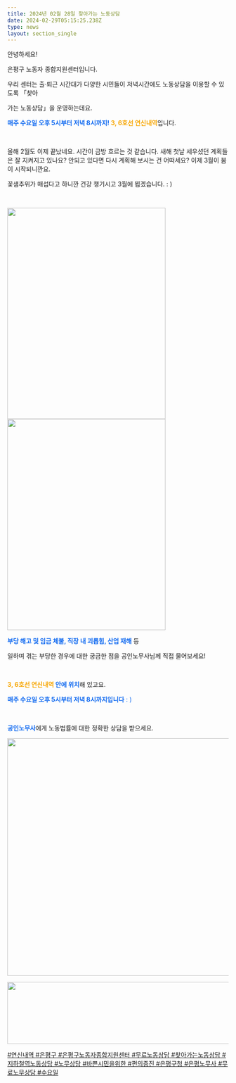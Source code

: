 ```yaml
---
title: 2024년 02월 28일 찾아가는 노동상담
date: 2024-02-29T05:15:25.238Z
type: news
layout: section_single
---
```

<p id="SE-38feb3e9-e0ee-43e9-b304-33bd22964a26" class="se-text-paragraph se-text-paragraph-align-left "><span id="SE-dcd25977-553d-4711-be0f-6cd38a10c534" class="se-fs-fs16 se-ff-system  se-style-unset ">안녕하세요! </span></p>
<p id="SE-ba75ef49-cab0-4d22-a66c-abff01094ae2" class="se-text-paragraph se-text-paragraph-align-left "><span id="SE-585809a3-70c9-4385-9a84-d078538d989e" class="se-fs-fs16 se-ff-system  se-style-unset ">은평구 노동자 종합지원센터입니다.</span></p>
<p id="SE-3b5c8ca5-e227-4fc1-89b2-70f107afb33b" class="se-text-paragraph se-text-paragraph-align-left "><span id="SE-62c7392b-083f-43de-92a9-2adf2aba272b" class="se-fs-fs16 se-ff-system  se-style-unset ">우리 센터는 </span><span id="SE-9c4d3012-edb4-44ca-ab81-98ad7f839c0f" class="se-fs-fs16 se-ff-system  se-style-unset ">출&middot;퇴근 시간대가 다양한</span> <span id="SE-e896a34b-552f-43f4-bf66-d70404d857f3" class="se-fs-fs16 se-ff-system  se-style-unset ">시민들이 저녁시간에도 노동상담</span><span id="SE-ebacc8e7-cc68-4a64-889c-c8710baba31f" class="se-fs-fs16 se-ff-system  se-style-unset ">을 이용할 수 있도록 「</span><span id="SE-34e07afc-ac9d-4d69-ad22-b630c7d12b9f" class="se-fs-fs16 se-ff-system  se-style-unset ">찾아</span></p>
<p id="SE-40b28a7c-2f54-4d0b-bc3a-083b904bdc2e" class="se-text-paragraph se-text-paragraph-align-left "><span id="SE-059878d9-e5c6-43f4-8676-75aa754812f1" class="se-fs-fs16 se-ff-system  se-style-unset ">가는 노동상담」을 운영하는데요.</span></p>
<p id="SE-e689f6ea-869f-40e3-80c3-a6d973c56afc" class="se-text-paragraph se-text-paragraph-align-left "><span id="SE-b35b1c77-0afd-4fc3-845c-0ffe1d456e82" class="se-fs-fs16 se-ff-system  se-style-unset " style="color: #0c67f0;"><strong>매주 수요일 오후 5시부터 저녁 8시까지!</strong></span><span id="SE-4055a23f-927b-4b4b-af83-9f61edb70ee2" class="se-fs-fs16 se-ff-system  se-style-unset "><strong> </strong></span><span id="SE-26af65a1-3881-4a34-9d86-c751bf6cccd2" class="se-fs-fs16 se-ff-system  se-style-unset " style="color: #f7a602;"><strong>3, 6호선 연신내역</strong></span><span id="SE-6bc9b392-87a3-4c40-846a-de83cc8ea3fe" class="se-fs-fs16 se-ff-system  se-style-unset ">입니다.</span></p>
<p id="SE-6e3cf00e-4972-493e-b357-a32a4031a6ba" class="se-text-paragraph se-text-paragraph-align-left "><span id="SE-1a06248c-7d4d-438b-ac30-ee7b985654ca" class="se-fs-fs16 se-ff-system  se-style-unset ">​</span></p>
<p id="SE-631a0949-cdc3-4b22-8613-23e8acf90e85" class="se-text-paragraph se-text-paragraph-align- "><span id="SE-ebcfc274-1188-47d3-8284-0e87041ffc05" class="se-fs-fs16 se-ff-system  se-style-unset ">올해 2월도 이제 끝났네요. 시간이 금방 흐르는 것 같습니다. 새해 첫날 세우셨던 계획들은 잘 지켜지고 있나요? 안되고 있다면 다시 계획해 보시는 건 어떠세요? 이제 3월이 봄이 시작되니깐요.</span></p>
<p id="SE-d509fa67-0c19-4a51-b024-bb12392488dd" class="se-text-paragraph se-text-paragraph-align- "><span id="SE-987ed302-8e45-4f4f-b2f9-d033e9cb6cd5" class="se-fs-fs16 se-ff-system  se-style-unset ">꽃샘추위가 매섭다고 하니깐 건강 챙기시고 3월에 뵙겠습니다. : )</span></p>
<p class="se-text-paragraph se-text-paragraph-align- ">&nbsp;</p>
<p class="se-text-paragraph se-text-paragraph-align- "><img src="https://drive.tiny.cloud/1/engl1s97gj9hrxpoa7eh7z5f05ozxfm1box3nxkh4j7a43ei/faf450d0-b53e-4d2a-a11c-4fc8c17fc8c2" alt="" width="360" height="480" /><img src="https://drive.tiny.cloud/1/engl1s97gj9hrxpoa7eh7z5f05ozxfm1box3nxkh4j7a43ei/346fa762-51cf-4d33-82e7-c7bb80fd9e78" alt="" width="360" height="480" /></p>
<p id="SE-3e07f562-136b-408d-870a-b2ac924128d3" class="se-text-paragraph se-text-paragraph-align-left "><span id="SE-ee74ee31-8b24-4a3e-bed7-35837af6908d" class="se-fs-fs16 se-ff-system  se-style-unset " style="color: #0c67f0;"><strong>부당 해고 및 임금 체불, 직장 내 괴롭힘, 산업 재해</strong></span><span id="SE-2857e2b0-2bf5-4443-9502-a5de9b1f1d7b" class="se-fs-fs16 se-ff-system  se-style-unset "> 등 </span></p>
<p id="SE-abcc036c-8a17-416b-b358-22ee951b5860" class="se-text-paragraph se-text-paragraph-align-left "><span id="SE-d06c18f4-c402-47d2-9180-8fc8c916cdb3" class="se-fs-fs16 se-ff-system  se-style-unset ">일하며 겪는 부당한 경우에 대한 궁금한 점을 공인노무사님께 직접 물어보세요!</span></p>
<p id="SE-b8089465-e2de-40bf-a1e1-6f7a976921ac" class="se-text-paragraph se-text-paragraph-align-left "><span id="SE-8c1fb64c-337a-464f-b16a-c0dab2fdf394" class="se-fs-fs16 se-ff-system  se-style-unset ">​</span></p>
<p id="SE-506aafe7-c902-426f-857e-546f2a62e8f5" class="se-text-paragraph se-text-paragraph-align-left "><span id="SE-43a44443-0a3a-43fa-8986-bcfdce651aad" class="se-fs-fs16 se-ff-system  se-style-unset "><strong><span style="color: #f7a602;">3, 6호선 연신내역</span> </strong></span><span id="SE-abe78761-302a-4cc0-b255-c29ec3a0eab0" class="se-fs-fs16 se-ff-system  se-style-unset " style="color: #0c67f0;"><strong>안에 위치</strong></span><span id="SE-1cdad808-4489-435b-b079-484547e04479" class="se-fs-fs16 se-ff-system  se-style-unset ">해 있고요.</span></p>
<p id="SE-7073a650-2e75-4505-9661-a48ad9d255e4" class="se-text-paragraph se-text-paragraph-align-left "><span style="color: #0c67f0;"><span id="SE-fa8f8005-73f3-4b9a-8007-4452c3bb36a6" class="se-fs-fs16 se-ff-system  se-style-unset "><strong>매주 수요일 오후 5시부터 저녁 8시까지입니다</strong></span><span id="SE-eab9e954-e674-4d3e-be0b-9c85ccc9ffbe" class="se-fs-fs16 se-ff-system  se-style-unset "> : )</span></span></p>
<p id="SE-0a7e84b0-eb84-4ec0-bd03-e866fccc8e22" class="se-text-paragraph se-text-paragraph-align-left "><span id="SE-75ac19ff-3881-4b9b-a405-8a2416eb9fd3" class="se-fs-fs16 se-ff-system  se-style-unset ">​</span></p>
<p id="SE-021d0f21-616b-4aa1-9bb9-a591446487a1" class="se-text-paragraph se-text-paragraph-align-left "><span id="SE-95f5a407-7551-4933-aa5c-bef6f78fbebd" class="se-fs-fs16 se-ff-system  se-style-unset " style="color: #0c67f0;"><strong>공인노무사</strong></span><span id="SE-9a23757f-4f59-4989-b38f-433a543b2e7a" class="se-fs-fs16 se-ff-system  se-style-unset ">에게 노동법률에 대한 정확한 상담을 받으세요.</span></p>
<p class="se-text-paragraph se-text-paragraph-align-left "><img src="https://drive.tiny.cloud/1/engl1s97gj9hrxpoa7eh7z5f05ozxfm1box3nxkh4j7a43ei/17acfb4a-8806-4b73-8b80-1ef8b4b019f4" alt="" width="540" height="540" /></p>
<p class="se-text-paragraph se-text-paragraph-align-left "><img src="https://drive.tiny.cloud/1/engl1s97gj9hrxpoa7eh7z5f05ozxfm1box3nxkh4j7a43ei/959393f2-ee66-42ba-a8dd-d9d3f18e2ca5" alt="" width="540" height="141" /></p>
<p class="se-text-paragraph se-text-paragraph-align-left "><span id="SE-d13c42f7-274f-4add-adf0-f7a485f270fe" class="se-fs-fs11 se-ff-system  se-style-unset "><u><span class="__se-hash-tag">#연신내역</span> <span class="__se-hash-tag">#은평구</span></u></span><span id="SE-f6ad8d1c-09ba-40ce-b13f-55e900556524" class="se-fs-fs11 se-ff-system  se-style-unset "><u> </u></span><span id="SE-a4fc68f6-f28a-419a-b178-0bc5d021b790" class="se-fs-fs11 se-ff-system  se-style-unset "><u><span class="__se-hash-tag">#은평구노동자종합지원센터</span> <span class="__se-hash-tag">#무료노동상담</span> <span class="__se-hash-tag">#찾아가는노동상담</span></u></span><span id="SE-338b41e5-244a-418c-9bf0-1e0654953cc9" class="se-fs-fs11 se-ff-system  se-style-unset "><u> </u></span><span id="SE-849492db-c62c-4fe0-b08f-6a1d210a61a6" class="se-fs-fs11 se-ff-system  se-style-unset "><u><span class="__se-hash-tag">#지하철역노동상담</span></u></span><span id="SE-2ee0de6a-c187-45ad-a772-d0a4c2df8236" class="se-fs-fs11 se-ff-system  se-style-unset "><u> </u></span><span id="SE-6956c118-319d-44ec-81a1-d049a1bff2fc" class="se-fs-fs11 se-ff-system  se-style-unset "><u><span class="__se-hash-tag">#노무상담</span></u></span><span id="SE-903f8de0-fd29-4aae-9df7-57d236c0c6ec" class="se-fs-fs11 se-ff-system  se-style-unset "><u> </u></span><span id="SE-85a7edff-5573-4ebb-aae8-3f1e1fbd3695" class="se-fs-fs11 se-ff-system  se-style-unset "><u><span class="__se-hash-tag">#바쁜시민을위한</span></u></span><span id="SE-7f798c8a-4153-4842-ac0f-15db31971531" class="se-fs-fs11 se-ff-system  se-style-unset "><u> </u></span><span id="SE-668db938-16b7-49c8-9b15-fc96c3cea897" class="se-fs-fs11 se-ff-system  se-style-unset "><u><span class="__se-hash-tag">#편의증진</span> <span class="__se-hash-tag">#은평구청</span> <span class="__se-hash-tag">#은평노무사</span> <span class="__se-hash-tag">#무료노무상담</span> <span class="__se-hash-tag">#수요일</span></u></span></p>